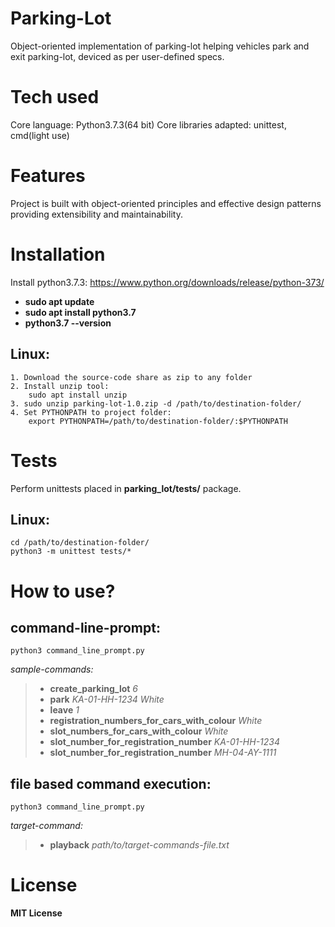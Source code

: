 # Parking-Lot
Object-oriented implementation of parking-lot helping vehicles park and exit parking-lot, deviced as per user-defined specs.

# Tech used
Core language: Python3.7.3(64 bit)
Core libraries adapted: unittest, cmd(light use)

# Features
Project is built with object-oriented principles and effective design patterns providing extensibility and maintainability.

# Installation
Install python3.7.3: https://www.python.org/downloads/release/python-373/
- **sudo apt update**
- **sudo apt install python3.7**
- **python3.7 --version**
## Linux:
```
1. Download the source-code share as zip to any folder
2. Install unzip tool: 
    sudo apt install unzip
3. sudo unzip parking-lot-1.0.zip -d /path/to/destination-folder/
4. Set PYTHONPATH to project folder:
    export PYTHONPATH=/path/to/destination-folder/:$PYTHONPATH
```
# Tests
Perform unittests placed in **parking_lot/tests/** package.
## Linux:
```
cd /path/to/destination-folder/
python3 -m unittest tests/*
```

# How to use?
## command-line-prompt:

```
python3 command_line_prompt.py
```
*sample-commands:*
> - **create_parking_lot** *6*
> - **park** *KA-01-HH-1234 White*
> - **leave** *1*
> - **registration_numbers_for_cars_with_colour** *White*
> - **slot_numbers_for_cars_with_colour** *White*
> - **slot_number_for_registration_number** *KA-01-HH-1234*
> - **slot_number_for_registration_number** *MH-04-AY-1111*


## file based command execution:
```
python3 command_line_prompt.py
```
*target-command:*
> - **playback** *path/to/target-commands-file.txt*

# License
**MIT License**
